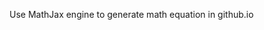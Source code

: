 
Use MathJax engine to generate math equation in github.io

<script type="text/javascript" src="http://cdn.mathjax.org/mathjax/latest/MathJax.js?config=default">\\(x=\frac{-b\pm\sqrt{b^2-4ac}}{2a}\\)</script>


